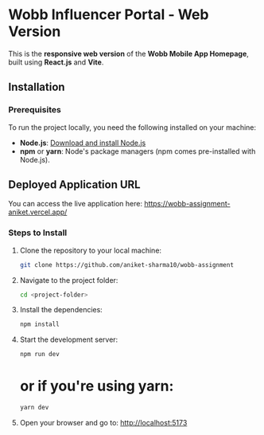 # Wobb Influencer Portal - Web Version

This is the **responsive web version** of the **Wobb Mobile App Homepage**, built using **React.js** and **Vite**.

## Installation

### Prerequisites

To run the project locally, you need the following installed on your machine:

- **Node.js**: [Download and install Node.js](https://nodejs.org/)
- **npm** or **yarn**: Node's package managers (npm comes pre-installed with Node.js).

## Deployed Application URL
You can access the live application here: https://wobb-assignment-aniket.vercel.app/

### Steps to Install

1. Clone the repository to your local machine:

   ```bash
   git clone https://github.com/aniket-sharma10/wobb-assignment
   ```

2. Navigate to the project folder:

   ```bash
   cd <project-folder>
   ```

3. Install the dependencies:

   ```bash
   npm install
   ```
4. Start the development server:

   ```bash
   npm run dev
   ```

   # or if you're using yarn:
   
   ```bash
   yarn dev
   ```

5. Open your browser and go to:
    [http://localhost:5173](http://localhost:5173)
